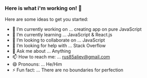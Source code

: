 ### Here is what i'm working on! 👋


Here are some ideas to get you started:

- 🔭 I’m currently working on ... creating app on pure JavaScript
- 🌱 I’m currently learning ... JavaScript & React.js
- 👯 I’m looking to collaborate on ... JavaScript
- 🤔 I’m looking for help with ... Stack Overflow
- 💬 Ask me about ... Anything
- 📫 How to reach me: ... rus85aliev@gmail.com
- 😄 Pronouns: ... He/Him
- ⚡ Fun fact: ... There are no boundaries for perfection


